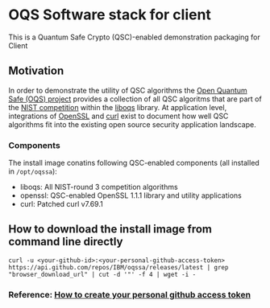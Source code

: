 # OQS Software stack for client

This is a Quantum Safe Crypto (QSC)-enabled demonstration packaging for Client

## Motivation

In order to demonstrate the utility of QSC algorithms the [Open Quantum Safe (OQS) project](https://openquantumsafe.org) provides a collection of all QSC algoritms that are part of the [NIST competition](https://csrc.nist.gov/Projects/Post-Quantum-Cryptography) within the [liboqs](https://github.com/open-quantum-safe/liboqs) library. At application level, integrations of [OpenSSL](https://github.com/open-quantum-safe/openssl) and [curl](https://github.com/curl/curl) exist to document how well QSC algorithms fit into the existing open source security application landscape.

### Components

The install image conatins following QSC-enabled components (all installed in `/opt/oqssa`):

- liboqs: All NIST-round 3 competition algorithms
- openssl: QSC-enabled OpenSSL 1.1.1 library and utility applications
- curl: Patched curl v7.69.1

## How to download the install image from command line directly
```
curl -u <your-github-id>:<your-personal-github-access-token> https://api.github.com/repos/IBM/oqssa/releases/latest | grep "browser_download_url" | cut -d '"' -f 4 | wget -i -
```

### Reference: [How to create your personal github access token](https://docs.github.com/en/github/authenticating-to-github/creating-a-personal-access-token)
